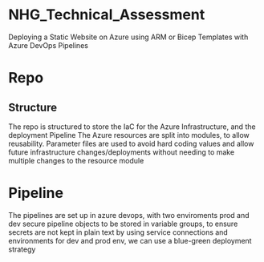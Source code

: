 # NHG_Technical_Assessment
Deploying a Static Website on Azure using ARM or Bicep Templates with Azure DevOps Pipelines

# Repo
## Structure
The repo is structured to store the IaC for the Azure Infrastructure, and the deployment Pipeline
The Azure resources are split into modules, to allow reusability. Parameter files are used to avoid hard coding values and allow future infrastructure changes/deployments without needing to make multiple changes to the resource module
# Pipeline
The pipelines are set up in azure devops, with two enviroments prod and dev
secure pipeline objects to be stored in variable groups, to ensure secrets are not kept in plain text
by using service connections and environments for dev and prod env, we can use a blue-green deployment strategy
